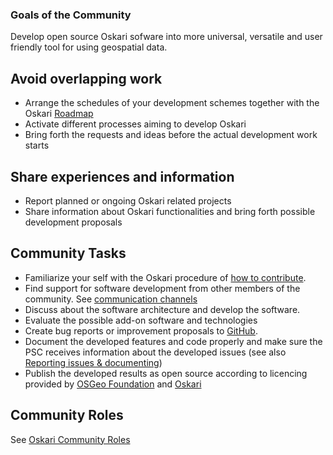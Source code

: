 ### Goals of the Community

Develop open source Oskari sofware into more universal, versatile and user friendly tool for using geospatial data.

## Avoid overlapping work

- Arrange the schedules of your development schemes together with the Oskari [Roadmap](https://github.com/oskariorg/oskari-docs/labels/roadmap)
- Activate different processes aiming to develop Oskari
- Bring forth the requests and ideas before the actual development work starts

## Share experiences and information

- Report planned or ongoing Oskari related projects
- Share information about Oskari functionalities and bring forth possible development proposals

## Community Tasks

- Familiarize your self with the Oskari procedure of [how to contribute](/documentation/development/how-to-contribute).
- Find support for software development from other members of the community. See [communication channels](/about)
- Discuss about the software architecture and develop the software.
- Evaluate the possible add-on software and technologies
- Create bug reports or improvement proposals to [GitHub](https://github.com/oskariorg).
- Document the developed features and code properly and make sure the PSC receives information about the developed issues (see also [Reporting issues & documenting](/documentation/development/issuetypes))
- Publish the developed results as open source according to licencing provided by [OSGeo Foundation](http://www.osgeo.org/) and [Oskari](/documentation/development/license)

## Community Roles

See [Oskari Community Roles](/community/roles)
